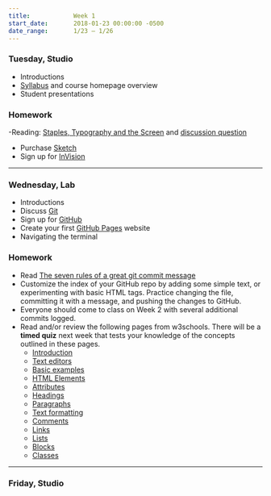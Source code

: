 ```yaml
---
title:            Week 1
start_date:       2018-01-23 00:00:00 -0500
date_range:       1/23 – 1/26
---
```


### Tuesday, Studio

- Introductions
- [Syllabus](https://docs.google.com/document/d/10_OBOOdFk3AfyrnyAWjOvvR35NfrKr0Ze9-e1xDXdXo/edit?usp=sharing) and course homepage overview
- Student presentations

### Homework
-Reading: [Staples, Typography and the Screen](/assets/readings/staples-typography.pdf) and [discussion question](https://docs.google.com/document/d/18sKz4hNZBPRf6RGIiqbPpylc5A8lOblWFT21CX7TSjM/edit?usp=sharing)
- Purchase [Sketch](https://www.sketchapp.com/store/edu/)
- Sign up for [InVision](https://www.invisionapp.com/)

---

### Wednesday, Lab

- Introductions
- Discuss [Git](https://git-scm.com/)
- Sign up for [GitHub](https://github.com/)
- Create your first [GitHub Pages](https://pages.github.com/) website
- Navigating the terminal

### Homework

- Read [The seven rules of a great git commit message](http://chris.beams.io/posts/git-commit/#seven-rules)
- Customize the index of your GitHub repo by adding some simple text, or
  experimenting with basic HTML tags. Practice changing the file, committing it
  with a message, and pushing the changes to GitHub.
- Everyone should come to class on Week 2 with several additional commits logged.
- Read and/or review the following pages from w3schools. There will be a <strong>timed quiz</strong> next week that tests your knowledge of the concepts outlined in these pages.
  - [Introduction](https://www.w3schools.com/html/html_intro.asp)
  - [Text editors](https://www.w3schools.com/html/html_editors.asp)
  - [Basic examples](https://www.w3schools.com/html/html_basic.asp)
  - [HTML Elements](https://www.w3schools.com/html/html_elements.asp)
  - [Attributes](https://www.w3schools.com/html/html_attributes.asp)
  - [Headings](https://www.w3schools.com/html/html_headings.asp)
  - [Paragraphs](https://www.w3schools.com/html/html_paragraphs.asp)
  - [Text formatting](https://www.w3schools.com/html/html_formatting.asp)
  - [Comments](https://www.w3schools.com/html/html_comments.asp)
  - [Links](https://www.w3schools.com/html/html_links.asp)
  - [Lists](https://www.w3schools.com/html/html_lists.asp)
  - [Blocks](https://www.w3schools.com/html/html_blocks.asp)
  - [Classes](https://www.w3schools.com/html/html_classes.asp)

---

### Friday, Studio
